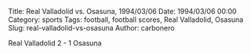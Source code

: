 Title: Real Valladolid vs. Osasuna, 1994/03/06
Date: 1994/03/06 00:00
Category: sports
Tags: football, football scores, Real Valladolid, Osasuna
Slug: real-valladolid-vs-osasuna
Author: carbonero


Real Valladolid 2 - 1 Osasuna
